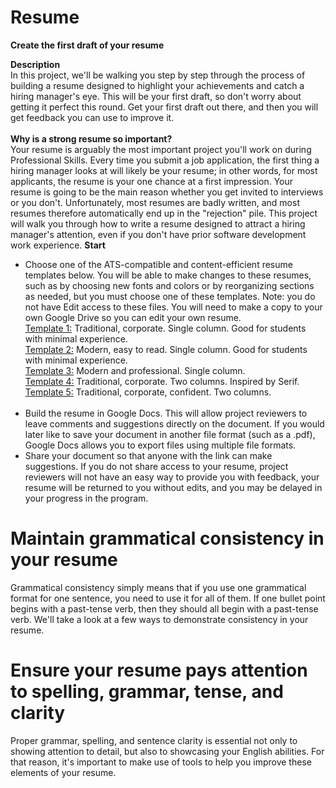 # Resume
**Create the first draft of your resume**

__Description__ <br/>
In this project, we'll be walking you step by step through the process of building a resume designed to highlight your achievements and catch a hiring manager's eye. This will be your first draft, so don't worry about getting it perfect this round. Get your first draft out there, and then you will get feedback you can use to improve it. <br/> <br/>
__Why is a strong resume so important?__<br/>
Your resume is arguably the most important project you'll work on during Professional Skills. Every time you submit a job application, the first thing a hiring manager looks at will likely be your resume; in other words, for most applicants, the resume is your one chance at a first impression. Your resume is going to be the main reason whether you get invited to interviews or you don't. Unfortunately, most resumes are badly written, and most resumes therefore automatically end up in the "rejection" pile. This project will walk you through how to write a resume designed to attract a hiring manager's attention, even if you don't have prior software development work experience.
__Start__ <br/>
- Choose one of the ATS-compatible and content-efficient resume templates below. You will be able to make changes to these resumes, such as by choosing new fonts and colors or by reorganizing sections as needed, but you must choose one of these templates. Note: you do not have Edit access to these files. You will need to make a copy to your own Google Drive so you can edit your own resume.<br/>
[Template 1:](https://docs.google.com/document/d/1isShs6xwmLqRoBjsmDgMq1SBXkvd0GcKSOwpI4rAboE/edit) Traditional, corporate. Single column. Good for students with minimal experience.<br/>
[Template 2:](https://docs.google.com/document/d/1iz_P3dBX787ABfm_r7I9xR8bQa5Wb8hlRkHUiwI_VAg/edit) Modern, easy to read. Single column. Good for students with minimal experience.<br/>
[Template 3:](https://docs.google.com/document/d/1kmsNiP_E-NUCPMpw2Tq8U2cxEIeI0JEECnagSEdlkjw/edit) Modern and professional. Single column.<br/>
[Template 4:](https://docs.google.com/document/d/1kWikoIDAKUK1SBeEctIHVj6zpaVDsDcDzjXGU_JI6fo/edit) Traditional, corporate. Two columns. Inspired by Serif.<br/>
[Template 5:](https://docs.google.com/document/d/1jMxmTpC1kZT2F6wcyXeM_0NEdhuWbRhYeYUSaP0qNAk/edit) Traditional, corporate, confident. Two columns.<br/><br/>
- Build the resume in Google Docs. This will allow project reviewers to leave comments and suggestions directly on the document. If you would later like to save your document in another file format (such as a .pdf), Google Docs allows you to export files using multiple file formats.
- Share your document so that anyone with the link can make suggestions. If you do not share access to your resume, project reviewers will not have an easy way to provide you with feedback, your resume will be returned to you without edits, and you may be delayed in your progress in the program.
# Maintain grammatical consistency in your resume
Grammatical consistency simply means that if you use one grammatical format for one sentence, you need to use it for all of them. If one bullet point begins with a past-tense verb, then they should all begin with a past-tense verb. We'll take a look at a few ways to demonstrate consistency in your resume.
# Ensure your resume pays attention to spelling, grammar, tense, and clarity 
Proper grammar, spelling, and sentence clarity is essential not only to showing attention to detail, but also to showcasing your English abilities. For that reason, it's important to make use of tools to help you improve these elements of your resume.

